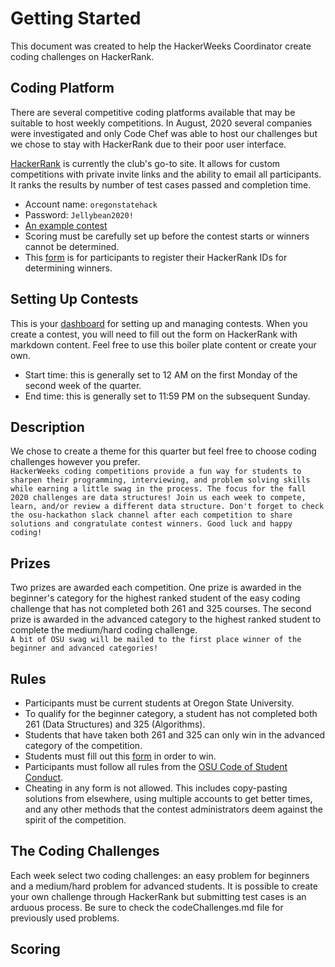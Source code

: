 # Getting Started
This document was created to help the HackerWeeks Coordinator create coding challenges on HackerRank.

## Coding Platform
There are several competitive coding platforms available that may be suitable to host weekly competitions. In August, 2020 several companies were investigated and only Code Chef was able to host our challenges but we chose to stay with HackerRank due to their poor user interface. 

[HackerRank](https://www.hackerrank.com) is currently the club's go-to site. It allows for custom competitions with private invite links and the ability to email all participants. It ranks the results by number of test cases passed and completion time.
* Account name: `oregonstatehack`
* Password: `Jellybean2020!`
* [An example contest](https://www.hackerrank.com/hackerweeks-1)
* Scoring must be carefully set up before the contest starts or winners cannot be determined.
* This [form](https://docs.google.com/forms/d/19GkSvM68FLftOyGeB-hqthundBdVUTFMgXGeQ0dmtNo/edit) is for participants to register their HackerRank IDs for determining winners.

## Setting Up Contests
This is your [dashboard](https://www.hackerrank.com/administration/contests) for setting up and managing contests. When you create a contest, you will need to fill out the form on HackerRank with markdown content. Feel free to use this boiler plate content or create your own.
* Start time: this is generally set to 12 AM on the first Monday of the second week of the quarter. 
* End time: this is generally set to 11:59 PM on the subsequent Sunday.

## Description
We chose to create a theme for this quarter but feel free to choose coding challenges however you prefer.  
`HackerWeeks coding competitions provide a fun way for students to sharpen their programming, interviewing, and problem solving skills while earning a little swag in the process. The focus for the fall 2020 challenges are data structures! Join us each week to compete, learn, and/or review a different data structure. Don't forget to check the osu-hackathon slack channel after each competition to share solutions and congratulate contest winners. Good luck and happy coding!`

## Prizes
Two prizes are awarded each competition. One prize is awarded in the beginner's category for the highest ranked student of the easy coding challenge that has not completed both 261 and 325 courses. The second prize is awarded in the advanced category to the highest ranked student to complete the medium/hard coding challenge.  
`A bit of OSU swag will be mailed to the first place winner of the beginner and advanced categories!`

## Rules
- Participants must be current students at Oregon State University.
- To qualify for the beginner category, a student has not completed both 261 (Data Structures) and 325 (Algorithms).
- Students that have taken both 261 and 325 can only win in the advanced category of the competition.
- Students must fill out this [form](https://docs.google.com/forms/d/19GkSvM68FLftOyGeB-hqthundBdVUTFMgXGeQ0dmtNo/viewform?) in order to win.
- Participants must follow all rules from the [OSU Code of Student Conduct](https://studentlife.oregonstate.edu/sites/studentlife.oregonstate.edu/files/student-conduct-community-standards/Code/code_of_student_conduct_8_14_20.pdf).
- Cheating in any form is not allowed. This includes copy-pasting solutions from elsewhere, using multiple accounts to get better times, and any other methods that the contest administrators deem against the spirit of the competition.

## The Coding Challenges
Each week select two coding challenges: an easy problem for beginners and a medium/hard problem for advanced students. It is possible to create your own challenge through HackerRank but submitting test cases is an arduous process. Be sure to check the codeChallenges.md file for previously used problems.

## Scoring


